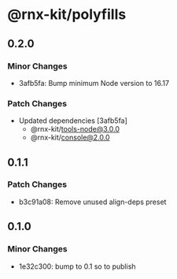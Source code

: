 # @rnx-kit/polyfills

## 0.2.0

### Minor Changes

- 3afb5fa: Bump minimum Node version to 16.17

### Patch Changes

- Updated dependencies [3afb5fa]
  - @rnx-kit/tools-node@3.0.0
  - @rnx-kit/console@2.0.0

## 0.1.1

### Patch Changes

- b3c91a08: Remove unused align-deps preset

## 0.1.0

### Minor Changes

- 1e32c300: bump to 0.1 so to publish
